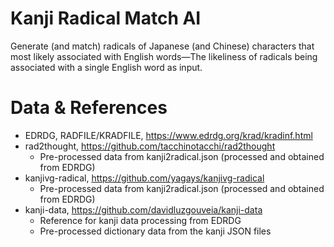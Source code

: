 # Kanji Radical Match AI
Generate (and match) radicals of Japanese (and Chinese) characters that most likely associated with English words—The likeliness of radicals being associated with a single English word as input.

# Data & References
- EDRDG, RADFILE/KRADFILE, https://www.edrdg.org/krad/kradinf.html
- rad2thought, https://github.com/tacchinotacchi/rad2thought
  - Pre-processed data from kanji2radical.json (processed and obtained from EDRDG)
- kanjivg-radical, https://github.com/yagays/kanjivg-radical
  - Pre-processed data from kanji2radical.json (processed and obtained from EDRDG)
- kanji-data, https://github.com/davidluzgouveia/kanji-data
  - Reference for kanji data processing from EDRDG
  - Pre-processed dictionary data from the kanji JSON files
